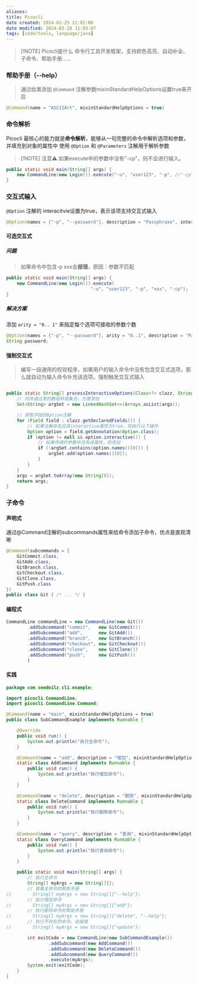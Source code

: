 ```yaml
---
aliases: 
title: Picocli
date created: 2024-02-25 21:02:00
date modified: 2024-03-20 11:03:07
tags: [code/tools, language/java]
---
```


> [!NOTE] Picocli是什么
> 命令行工具开发框架，支持颜色高亮、自动补全、子命令、帮助手册……

### 帮助手册（--help）
>通过给类添加 `@Command` 注解参数mixinStandardHelpOptions设置true来开启

```java
@Command(name = "ASCIIArt", mixinStandardHelpOptions = true)
```

### 命令解析

Picocli 最核心的能力就是**命令解析**，能够从一句完整的命令中解析选项和参数，并填充到对象的属性中
使用 `@Option` 和 `@Parameters` 注解用于解析参数



> [!NOTE] 注意⚠️
> 如果execute中的参数中没有"-cp"，则不会进行输入。

```java
public static void main(String[] args) {
    new CommandLine(new Login()).execute("-u", "user123", "-p", //"-cp");
}
```

### 交互式输入

`@Option` 注解的 interacitvie设置为true，表示该项支持交互式输入
```java
@Option(names = {"-p", "--password"}, description = "Passphrase", interactive = true)
```

#### 可选交互式

##### 问题
>如果命令中包含-p xxx会**报错**，原因：参数不匹配
```java
public static void main(String[] args) {
    new CommandLine(new Login()).execute(
							    "-u", "user123", "-p", "xxx", "-cp");
}
```
##### 解决方案
添加 `arity = "0.. 1"` 来指定每个选项可接收的参数个数
```java
@Option(names = {"-p", "--password"}, arity = "0..1", description = "Passphrase", interactive = true)
String password;
```

#### 强制交互式
>编写一段通用的校验程序，如果用户的输入命令中没有包含交互式选项，那么就自动为输入命令补充该选项，强制触发交互式输入

```java

public static String[] processInteractiveOptions(Class<?> clazz, String[] args) {
	// 将传递过来的数组转成集合，方便添加
	Set<String> argSet = new LinkedHashSet<>(Arrays.asList(args));

	// 获取字段的Option注解
	for (Field field : clazz.getDeclaredFields()) {
		// 如果注解存在且其interactive属性为true，则执行以下操作
		Option option = field.getAnnotation(Option.class);
		if (option != null && option.interactive()) {
			// 如果传递的参数中没有该属性，则添加
			if (!argSet.contains(option.names()[0])) {
				argSet.add(option.names()[0]);
			}
		}
	}
	args = argSet.toArray(new String[0]);
	return args;
}
```

### 子命令

#### 声明式
通过@Command注解的subcommands属性来给命令添加子命令，优点是直观清晰
```java
@Command(subcommands = {
    GitCommit.class,
    GitAdd.class,
    GitBranch.class,
    GitCheckout.class,
    GitClone.class,
    GitPush.class
})
public class Git { /* ... */ }
```

#### 编程式
```java
CommandLine commandLine = new CommandLine(new Git())
        .addSubcommand("commit",   new GitCommit())
        .addSubcommand("add",      new GitAdd())
        .addSubcommand("branch",   new GitBranch())
        .addSubcommand("checkout", new GitCheckout())
        .addSubcommand("clone",    new GitClone())
        .addSubcommand("push",     new GitPush())
        )
```

#### 实践
```java
package com.seedoilz.cli.example;

import picocli.CommandLine;
import picocli.CommandLine.Command;

@Command(name = "main", mixinStandardHelpOptions = true)
public class SubCommandExample implements Runnable {

    @Override
    public void run() {
        System.out.println("执行主命令");
    }

    @Command(name = "add", description = "增加", mixinStandardHelpOptions = true)
    static class AddCommand implements Runnable {
        public void run() {
            System.out.println("执行增加命令");
        }
    }

    @Command(name = "delete", description = "删除", mixinStandardHelpOptions = true)
    static class DeleteCommand implements Runnable {
        public void run() {
            System.out.println("执行删除命令");
        }
    }

    @Command(name = "query", description = "查询", mixinStandardHelpOptions = true)
    static class QueryCommand implements Runnable {
        public void run() {
            System.out.println("执行查询命令");
        }
    }

    public static void main(String[] args) {
        // 执行主命令
        String[] myArgs = new String[]{};
        // 查看主命令的帮助手册
//        String[] myArgs = new String[]{"--help"};
        // 执行增加命令
//        String[] myArgs = new String[]{"add"};
        // 执行删除命令的帮助手册
//        String[] myArgs = new String[]{"delete", "--help"};
        // 执行不存在的命令，会报错
//        String[] myArgs = new String[]{"update"};

        int exitCode = new CommandLine(new SubCommandExample())
                .addSubcommand(new AddCommand())
                .addSubcommand(new DeleteCommand())
                .addSubcommand(new QueryCommand())
                .execute(myArgs);
        System.exit(exitCode);
    }
}
```